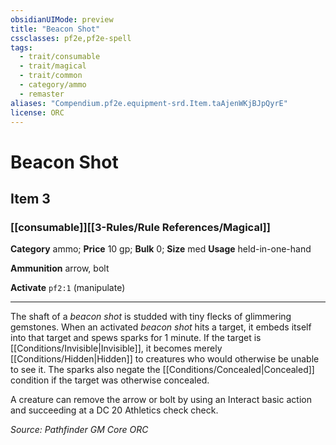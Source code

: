 ```yaml
---
obsidianUIMode: preview
title: "Beacon Shot"
cssclasses: pf2e,pf2e-spell
tags:
  - trait/consumable
  - trait/magical
  - trait/common
  - category/ammo
  - remaster
aliases: "Compendium.pf2e.equipment-srd.Item.taAjenWKjBJpQyrE"
license: ORC
---
```

# Beacon Shot
## Item 3
### [[consumable]][[3-Rules/Rule References/Magical]]

**Category** ammo; 
**Price** 10 gp; 
**Bulk** 0; **Size** med
**Usage** held-in-one-hand

**Ammunition** arrow, bolt

**Activate** `pf2:1` (manipulate)

* * *

The shaft of a _beacon shot_ is studded with tiny flecks of glimmering gemstones. When an activated _beacon shot_ hits a target, it embeds itself into that target and spews sparks for 1 minute. If the target is [[Conditions/Invisible|Invisible]], it becomes merely [[Conditions/Hidden|Hidden]] to creatures who would otherwise be unable to see it. The sparks also negate the [[Conditions/Concealed|Concealed]] condition if the target was otherwise concealed.

A creature can remove the arrow or bolt by using an Interact basic action and succeeding at a DC 20 Athletics check check.

*Source: Pathfinder GM Core*
*ORC*